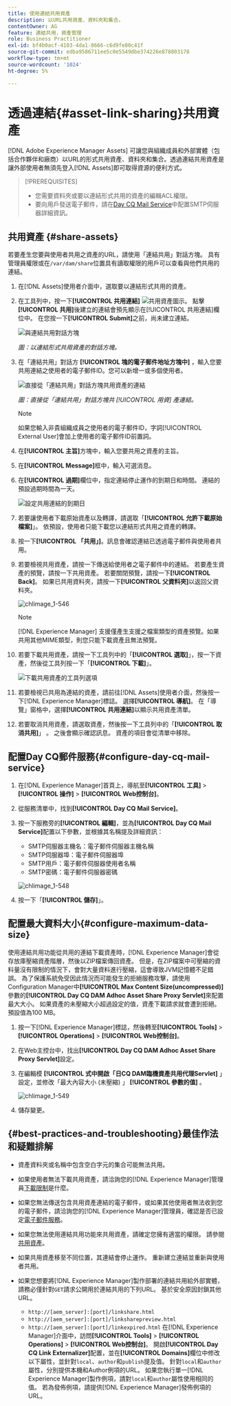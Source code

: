 ```yaml
---
title: 使用連結共用資產
description: 以URL共用資產、資料夾和集合。
contentOwner: AG
feature: 連結共用，資產管理
role: Business Practitioner
exl-id: bf4b0acf-4103-4da1-8666-c6d9fe80c41f
source-git-commit: edba9586711ee5c0e5549dbe374226e878803178
workflow-type: tm+mt
source-wordcount: '1024'
ht-degree: 5%

---
```


# 透過連結{#asset-link-sharing}共用資產

[!DNL Adobe Experience Manager Assets] 可讓您與組織成員和外部實體（包括合作夥伴和廠商）以URL的形式共用資產、資料夾和集合。透過連結共用資產是讓外部使用者無須先登入[!DNL Assets]即可取得資源的便利方式。

>[!PREREQUISITES]
>
>* 您需要資料夾或要以連結形式共用的資產的編輯ACL權限。
>* 要向用戶發送電子郵件，請在[Day CQ Mail Service](#configmailservice)中配置SMTP伺服器詳細資訊。


## 共用資產 {#share-assets}

若要產生您要與使用者共用之資產的URL，請使用「連結共用」對話方塊。 具有管理員權限或在`/var/dam/share`位置具有讀取權限的用戶可以查看與他們共用的連結。

1. 在[!DNL Assets]使用者介面中，選取要以連結形式共用的資產。
1. 在工具列中，按一下&#x200B;**[!UICONTROL 共用連結]** ![共用資產圖示](assets/assets_share.png)。 點擊&#x200B;**[!UICONTROL 共用]**&#x200B;後建立的連結會預先顯示在[!UICONTROL 共用連結]欄位中。 在您按一下&#x200B;**[!UICONTROL Submit]**&#x200B;之前，尚未建立連結。

   ![與連結共用對話方塊](assets/chlimage_1-542.png)

   *圖：以連結形式共用資產的對話方塊。*

1. 在「連結共用」對話方 **[!UICONTROL 塊的電子郵件地址方塊中]** ，輸入您要共用連結之使用者的電子郵件ID。您可以新增一或多個使用者。

   ![直接從「連結共用」對話方塊共用資產的連結](assets/chlimage_1-543.png)

   *圖：直接從「連結共用」對話方塊共 [!UICONTROL 用資] 產連結。*

   >[!NOTE]
   >
   >如果您輸入非貴組織成員之使用者的電子郵件ID，字詞[!UICONTROL External User]會加上使用者的電子郵件ID前置詞。

1. 在&#x200B;**[!UICONTROL 主旨]**&#x200B;方塊中，輸入您要共用之資產的主旨。
1. 在&#x200B;**[!UICONTROL Message]**&#x200B;框中，輸入可選消息。

1. 在&#x200B;**[!UICONTROL 過期]**&#x200B;欄位中，指定連結停止運作的到期日和時間。 連結的預設過期時間為一天。

   ![設定共用連結的到期日](assets/chlimage_1-544.png)

1. 若要讓使用者下載原始資產以及轉譯，請選取「**[!UICONTROL 允許下載原始檔案]**」。 依預設，使用者只能下載您以連結形式共用之資產的轉譯。

1. 按一下&#x200B;**[!UICONTROL 「共用」]**。訊息會確認連結已透過電子郵件與使用者共用。

1. 若要檢視共用資產，請按一下傳送給使用者之電子郵件中的連結。 若要產生資產的預覽，請按一下共用資產。 若要關閉預覽，請按一下&#x200B;**[!UICONTROL Back]**。 如果已共用資料夾，請按一下&#x200B;**[!UICONTROL 父資料夾]**&#x200B;以返回父資料夾。

   ![chlimage_1-546](assets/chlimage_1-546.png)

   >[!NOTE]
   >
   >[!DNL Experience Manager] 支援僅產生支援之檔案類型的資產預覽。如果共用其他MIME類型，則您只能下載資產且無法預覽。

1. 若要下載共用資產，請按一下工具列中的「**[!UICONTROL 選取]**」，按一下資產，然後從工具列按一下「**[!UICONTROL 下載]**」。

   ![下載共用資產的工具列選項](assets/chlimage_1-547.png)

1. 若要檢視已共用為連結的資產，請前往[!DNL Assets]使用者介面，然後按一下[!DNL Experience Manager]標誌。 選擇&#x200B;**[!UICONTROL 導航]**。 在「導覽」窗格中，選擇&#x200B;**[!UICONTROL 共用連結]**&#x200B;以顯示共用資產清單。

1. 若要取消共用資產，請選取資產，然後按一下工具列中的「**[!UICONTROL 取消共用]**」 。 之後會顯示確認訊息。 資產的項目會從清單中移除。

## 配置Day CQ郵件服務{#configure-day-cq-mail-service}

1. 在[!DNL Experience Manager]首頁上，導航至&#x200B;**[!UICONTROL 工具]** > **[!UICONTROL 操作]** > **[!UICONTROL Web控制台]**。
1. 從服務清單中，找到&#x200B;**[!UICONTROL Day CQ Mail Service]**。
1. 按一下服務旁的&#x200B;**[!UICONTROL 編輯]**，並為&#x200B;**[!UICONTROL Day CQ Mail Service]**&#x200B;配置以下參數，並根據其名稱提及詳細資訊：

   * SMTP伺服器主機名：電子郵件伺服器主機名稱
   * SMTP伺服器埠：電子郵件伺服器埠
   * SMTP用戶：電子郵件伺服器使用者名稱
   * SMTP密碼：電子郵件伺服器密碼

   ![chlimage_1-548](assets/chlimage_1-548.png)

1. 按一下「**[!UICONTROL 儲存]**」。

## 配置最大資料大小{#configure-maximum-data-size}

使用連結共用功能從共用的連結下載資產時，[!DNL Experience Manager]會從存放庫壓縮資產階層，然後以ZIP檔案傳回資產。 但是，在ZIP檔案中可壓縮的資料量沒有限制的情況下，會對大量資料進行壓縮，這會導致JVM記憶體不足錯誤。 為了保護系統免受因此情況而可能發生的拒絕服務攻擊，請使用Configuration Manager中&#x200B;**[!UICONTROL Max Content Size(uncompressed)]**&#x200B;參數的&#x200B;**[!UICONTROL Day CQ DAM Adhoc Asset Share Proxy Servlet]**&#x200B;來配置最大大小。 如果資產的未壓縮大小超過設定的值，資產下載請求就會遭到拒絕。 預設值為100 MB。

1. 按一下[!DNL Experience Manager]標誌，然後轉至&#x200B;**[!UICONTROL Tools]** > **[!UICONTROL Operations]** > **[!UICONTROL Web控制台]**。
1. 在Web主控台中，找出&#x200B;**[!UICONTROL Day CQ DAM Adhoc Asset Share Proxy Servlet]**&#x200B;設定。
1. 在編輯模 **[!UICONTROL 式中開啟「日CQ DAM臨機資產共用代理Servlet]** 」設定，並修改「最大內容大小 (未壓縮) 」 **[!UICONTROL 參數的值]** 。

   ![chlimage_1-549](assets/chlimage_1-549.png)

1. 儲存變更。

## {#best-practices-and-troubleshooting}最佳作法和疑難排解

* 資產資料夾或名稱中包含空白字元的集合可能無法共用。
* 如果使用者無法下載共用資產，請洽詢您的[!DNL Experience Manager]管理員[下載限制](#configure-maximum-data-size)是什麼。
* 如果您無法傳送包含共用資產連結的電子郵件，或如果其他使用者無法收到您的電子郵件，請洽詢您的[!DNL Experience Manager]管理員，確認是否已設定[電子郵件服務](#configure-day-cq-mail-service)。
* 如果您無法使用連結共用功能來共用資產，請確定您擁有適當的權限。 請參閱[共用資產](#share-assets)。
* 如果共用資產移至不同位置，其連結會停止運作。 重新建立連結並重新與使用者共用。

* 如果您想要將[!DNL Experience Manager]製作部署的連結共用給外部實體，請務必僅針對`GET`請求公開用於連結共用的下列URL。 基於安全原因封鎖其他URL。

   * `http://[aem_server]:[port]/linkshare.html`
   * `http://[aem_server]:[port]/linksharepreview.html`
   * `http://[aem_server]:[port]/linkexpired.html`
   在[!DNL Experience Manager]介面中，訪問&#x200B;**[!UICONTROL Tools]** > **[!UICONTROL Operations]** > **[!UICONTROL Web控制台]**。 開啟&#x200B;**[!UICONTROL Day CQ Link Externalizer]**&#x200B;配置，並在&#x200B;**[!UICONTROL Domains]**&#x200B;欄位中修改以下屬性，並針對`local`、`author`和`publish`提及值。 針對`local`和`author`屬性，分別提供本機和Author例項的URL。 如果您執行單一[!DNL Experience Manager]製作例項，請對`local`和`author`屬性使用相同的值。 若為發佈例項，請提供[!DNL Experience Manager]發佈例項的URL。

